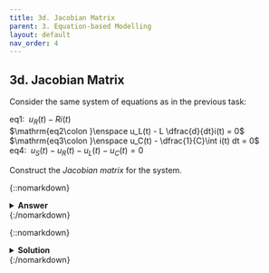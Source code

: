 ```yaml
---
title: 3d. Jacobian Matrix
parent: 3. Equation-based Modelling
layout: default
nav_order: 4
---
```


## 3d. Jacobian Matrix

Consider the same system of equations as in the previous task:

$\mathrm{eq1\colon }\enspace u_R(t) - R i(t)$\
$\mathrm{eq2\colon }\enspace  u_L(t) - L \dfrac{d}{dt}i(t) = 0$\
$\mathrm{eq3\colon }\enspace  u_C(t) - \dfrac{1}{C}\int i(t) dt = 0$\
$\mathrm{eq4\colon }\enspace  u_S(t) - u_R(t) - u_L(t) - u_C(t) = 0$

Construct the *Jacobian matrix* for the system.

{::nomarkdown}<details><summary><strong>Answer</strong></summary>{:/nomarkdown}

|         | $i$   | $u_R$ | $u_L$ | $u_C$ |
|--------:|:-----:|:-----:|:-----:|:-----:|
| **eq1** | $-R$  | $1$   | $0$   | $0$   |
| **eq2** | $0$   | $0$   | $1    | $0$   |
| **eq3** | $0$   | $0$   | $0    | $1$   |
| **eq4** | $0$   | $-1$  | $-1$  | $-1$  |

{::nomarkdown}</details>{:/nomarkdown}



{::nomarkdown}<details><summary><strong>Solution</strong></summary>{:/nomarkdown}

The Jacobian matrix is the matrix of the partial derivative of each equation with respect to each variable. This is used e.g. for iterating using Newton's method.

Note that we only differentiate with respect to the actual variables - **not** their derivatives or integrals. 

Note that derivatives and integrals also counts. Delayed variables, in the case of *difference equations*, however does not (but this is not relevant for this task).

We use the same variable order as in the previous task: $\left[i, u_R, u_L, u_C\right]$.

Equation 1 differentiated with respect to variable $i$ is calculated as:

$\dfrac{\partial}{\partial i}\left(u_R-R i\right) = -R$

We populate now populate the Jacobian matrix by repeating this for each combination of equation and variable:

|         | $i$   | $u_R$ | $u_L$ | $u_C$ |
|--------:|:-----:|:-----:|:-----:|:-----:|
| **eq1** | -R    | 1     | 0     | 0     |
| **eq2** | 0     | 0     | 1     | 0     |
| **eq3** | 0     | 0     | 0     | 1     |
| **eq4** | 0     | -1    | -1    | -1    |

{::nomarkdown}</details>{:/nomarkdown}

